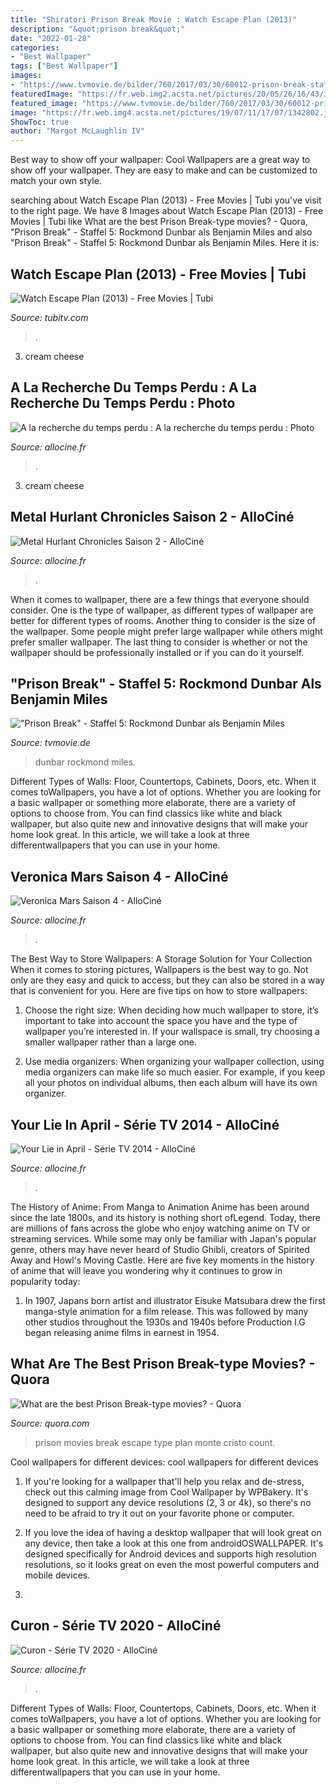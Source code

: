 ```yaml
---
title: "Shiratori Prison Break Movie : Watch Escape Plan (2013)"
description: "&quot;prison break&quot;"
date: "2022-01-28"
categories:
- "Best Wallpaper"
tags: ["Best Wallpaper"]
images:
- "https://www.tvmovie.de/bilder/760/2017/03/30/60012-prison-break-staffel-5-rockmond-dunbar-als-benjamin-miles-c-note-franklin.jpg?itok=L8kXBZlO"
featuredImage: "https://fr.web.img2.acsta.net/pictures/20/05/26/16/43/3144869.jpg"
featured_image: "https://www.tvmovie.de/bilder/760/2017/03/30/60012-prison-break-staffel-5-rockmond-dunbar-als-benjamin-miles-c-note-franklin.jpg?itok=L8kXBZlO"
image: "https://fr.web.img4.acsta.net/pictures/19/07/11/17/07/1342802.jpg"
ShowToc: true
author: "Margot McLaughlin IV"
---
```



Best way to show off your wallpaper:
Cool Wallpapers are a great way to show off your wallpaper. They are easy to make and can be customized to match your own style.

	

		
searching about Watch Escape Plan (2013) - Free Movies | Tubi you've visit to the right page. We have 8 Images about Watch Escape Plan (2013) - Free Movies | Tubi like What are the best Prison Break-type movies? - Quora, &quot;Prison Break&quot; - Staffel 5: Rockmond Dunbar als Benjamin Miles and also &quot;Prison Break&quot; - Staffel 5: Rockmond Dunbar als Benjamin Miles. Here it is:
		
    
## Watch Escape Plan (2013) - Free Movies | Tubi

<img loading=lazy src="https://canvas-bridge.tubitv.com/p0JogOQRl6MPR-UkrxFO-H1_OpY=/400x574/smart/img.adrise.tv/c34b78c9-00bd-42d2-8fe2-bde75535baed.jpg" onerror="this.onerror=null;this.src='https://tse4.mm.bing.net/th?id=OIP.AJvMlV8zRyrU_n086d9ALAAAAA&amp;pid=15.1';" alt="Watch Escape Plan (2013) - Free Movies | Tubi">

_Source: tubitv.com_

>. 

	

3. cream cheese 

    
## A La Recherche Du Temps Perdu : A La Recherche Du Temps Perdu : Photo

<img loading=lazy src="https://fr.web.img2.acsta.net/medias/nmedia/18/83/00/46/19655844.jpg" onerror="this.onerror=null;this.src='https://tse1.mm.bing.net/th?id=OIP._R1KCU2a_ZIDPY7z0EgLQgHaE7&amp;pid=15.1';" alt="A la recherche du temps perdu : A la recherche du temps perdu : Photo">

_Source: allocine.fr_

>. 

	

3. cream cheese 

    
## Metal Hurlant Chronicles Saison 2 - AlloCiné

<img loading=lazy src="https://fr.web.img5.acsta.net/medias/nmedia/18/83/76/03/20287374.jpg" onerror="this.onerror=null;this.src='https://tse2.mm.bing.net/th?id=OIP.xFMKTDLYed1IcSAAMx9-MgHaJ-&amp;pid=15.1';" alt="Metal Hurlant Chronicles Saison 2 - AlloCiné">

_Source: allocine.fr_

>. 

	

When it comes to wallpaper, there are a few things that everyone should consider. One is the type of wallpaper, as different types of wallpaper are better for different types of rooms. Another thing to consider is the size of the wallpaper. Some people might prefer large wallpaper while others might prefer smaller wallpaper. The last thing to consider is whether or not the wallpaper should be professionally installed or if you can do it yourself.

    
## &quot;Prison Break&quot; - Staffel 5: Rockmond Dunbar Als Benjamin Miles

<img loading=lazy src="https://www.tvmovie.de/bilder/760/2017/03/30/60012-prison-break-staffel-5-rockmond-dunbar-als-benjamin-miles-c-note-franklin.jpg?itok=L8kXBZlO" onerror="this.onerror=null;this.src='https://tse2.mm.bing.net/th?id=OIP.4VnIcAWkWowQY5N5fHKdmQHaLH&amp;pid=15.1';" alt="&quot;Prison Break&quot; - Staffel 5: Rockmond Dunbar als Benjamin Miles">

_Source: tvmovie.de_

>dunbar rockmond miles. 

	

Different Types of Walls: Floor, Countertops, Cabinets, Doors, etc.
When it comes toWallpapers, you have a lot of options. Whether you are looking for a basic wallpaper or something more elaborate, there are a variety of options to choose from. You can find classics like white and black wallpaper, but also quite new and innovative designs that will make your home look great. In this article, we will take a look at three differentwallpapers that you can use in your home.

    
## Veronica Mars Saison 4 - AlloCiné

<img loading=lazy src="http://fr.web.img3.acsta.net/pictures/19/07/01/09/41/2959404.jpg" onerror="this.onerror=null;this.src='https://tse3.mm.bing.net/th?id=OIP.Btv9cSsjt-P4TTIMqAC1bwHaJ4&amp;pid=15.1';" alt="Veronica Mars Saison 4 - AlloCiné">

_Source: allocine.fr_

>. 

	

The Best Way to Store Wallpapers: A Storage Solution for Your Collection
When it comes to storing pictures, Wallpapers is the best way to go. Not only are they easy and quick to access, but they can also be stored in a way that is convenient for you. Here are five tips on how to store wallpapers:
1) Choose the right size: When deciding how much wallpaper to store, it’s important to take into account the space you have and the type of wallpaper you’re interested in. If your wallspace is small, try choosing a smaller wallpaper rather than a large one.

2) Use media organizers: When organizing your wallpaper collection, using media organizers can make life so much easier. For example, if you keep all your photos on individual albums, then each album will have its own organizer.

    
## Your Lie In April - Série TV 2014 - AlloCiné

<img loading=lazy src="https://fr.web.img4.acsta.net/pictures/19/07/11/17/07/1342802.jpg" onerror="this.onerror=null;this.src='https://tse1.mm.bing.net/th?id=OIP.3msrW_VNOn9x9YZPtDtOsgHaJ4&amp;pid=15.1';" alt="Your Lie in April - Série TV 2014 - AlloCiné">

_Source: allocine.fr_

>. 

	

The History of Anime: From Manga to Animation
Anime has been around since the late 1800s, and its history is nothing short ofLegend. Today, there are millions of fans across the globe who enjoy watching anime on TV or streaming services. While some may only be familiar with Japan's popular genre, others may have never heard of Studio Ghibli, creators of Spirited Away and Howl's Moving Castle. Here are five key moments in the history of anime that will leave you wondering why it continues to grow in popularity today:
1) In 1907, Japans born artist and illustrator Eisuke Matsubara drew the first manga-style animation for a film release. This was followed by many other studios throughout the 1930s and 1940s before Production I.G began releasing anime films in earnest in 1954.

    
## What Are The Best Prison Break-type Movies? - Quora

<img loading=lazy src="https://qph.fs.quoracdn.net/main-qimg-af8239543747ae13cdfe8da9a64fa573" onerror="this.onerror=null;this.src='https://tse4.mm.bing.net/th?id=OIP.r4I5VDdHrhPN_o2ppk-lcwHaLH&amp;pid=15.1';" alt="What are the best Prison Break-type movies? - Quora">

_Source: quora.com_

>prison movies break escape type plan monte cristo count. 

	

Cool wallpapers for different devices:
cool wallpapers for different devices 

1. If you're looking for a wallpaper that'll help you relax and de-stress, check out this calming image from Cool Wallpaper by WPBakery. It's designed to support any device resolutions (2, 3 or 4k), so there's no need to be afraid to try it out on your favorite phone or computer.

2. If you love the idea of having a desktop wallpaper that will look great on any device, then take a look at this one from androidOSWALLPAPER. It's designed specifically for Android devices and supports high resolution resolutions, so it looks great on even the most powerful computers and mobile devices.

3.

    
## Curon - Série TV 2020 - AlloCiné

<img loading=lazy src="https://fr.web.img2.acsta.net/pictures/20/05/26/16/43/3144869.jpg" onerror="this.onerror=null;this.src='https://tse4.mm.bing.net/th?id=OIP.IrS90Q7o3qp5T4bCaya0gwHaJ4&amp;pid=15.1';" alt="Curon - Série TV 2020 - AlloCiné">

_Source: allocine.fr_

>. 

	

Different Types of Walls: Floor, Countertops, Cabinets, Doors, etc.
When it comes toWallpapers, you have a lot of options. Whether you are looking for a basic wallpaper or something more elaborate, there are a variety of options to choose from. You can find classics like white and black wallpaper, but also quite new and innovative designs that will make your home look great. In this article, we will take a look at three differentwallpapers that you can use in your home.

